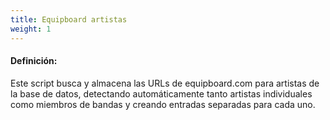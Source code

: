 ```yaml
---
title: Equipboard artistas
weight: 1
---
```


#### Definición:

Este script busca y almacena las URLs de equipboard.com para artistas de la base de datos, detectando automáticamente tanto artistas individuales como miembros de bandas y creando entradas separadas para cada uno.

